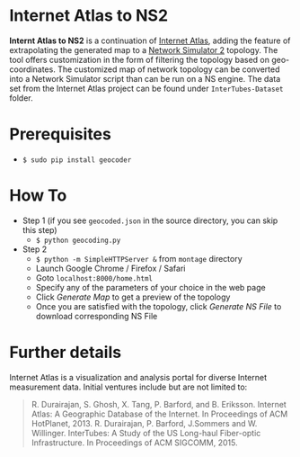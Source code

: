 # Internet Atlas to NS2
**Internt Atlas to NS2** is a continuation of [Internet Atlas](http://internetatlas.org/), adding the feature of extrapolating the generated map to a [Network Simulator 2](http://www.isi.edu/nsnam/ns/) topology. The tool offers customization in the form of filtering the topology based on geo-coordinates. The customized map of network topology can be converted into a Network Simulator script than can be run on a NS engine. The data set from the Internet Atlas project can be found under `InterTubes-Dataset` folder. 

# Prerequisites
- `$ sudo pip install geocoder`

# How To
- Step 1 (if you see `geocoded.json` in the source directory, you can skip this step)
  + `$ python geocoding.py`
- Step 2
  + `$ python -m SimpleHTTPServer &` from `montage` directory
  + Launch Google Chrome / Firefox / Safari
  + Goto `localhost:8000/home.html`
  + Specify any of the parameters of your choice in the web page 
  + Click *Generate Map* to get a preview of the topology
  + Once you are satisfied with the topology, click *Generate NS File* to download corresponding NS File

# Further details
Internet Atlas is a visualization and analysis portal for diverse Internet measurement data.
Initial ventures include but are not limited to:
> R. Durairajan, S. Ghosh, X. Tang, P. Barford, and B. Eriksson. Internet Atlas: A Geographic Database of the Internet. In Proceedings of ACM HotPlanet, 2013.
> R. Durairajan, P. Barford, J.Sommers and W. Willinger. InterTubes: A Study of the US Long-haul Fiber-optic Infrastructure. In Proceedings of ACM SIGCOMM, 2015.
